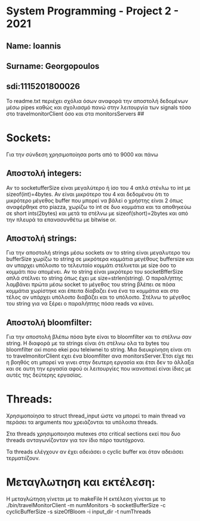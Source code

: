 # System Programming - Project 2 - 2021

## Name: Ioannis
## Surname: Georgopoulos
## sdi:1115201800026

Το readme.txt περιέχει σχόλια όσων αναφορά την αποστολή δεδομένων μέσω pipes καθώς και σχολιασμό πανώ στην λειτουργία των signals τόσο στο travelmonitorClient όσο και στα monitorsServers ##

Sockets:
========
Για την σύνδεση χρησιμοποίησα ports από το 9000 και πάνω


Αποστολή integers:
------------------
Αν το socketufferSize είναι μεγαλύτερο ή ίσο του 4 απλά στένλω το int με sizeof(int)=4bytes. Αν είναι 
μικρότερο του 4 και δεδομένου ότι το μικρότερο μέγεθος buffer που μπορεί να βάλεi ο χρήστης είναι 2 όπως
αναφέρθηκε στο piazza, χωρίζω το int σε δυο κομμάτια και τα αποθηκεύω σε short ints(2bytes) και μετά τα 
στέλνω με sizeof(short)=2bytes και από την πλευρά τα επανασυνθέτω με bitwise or.

Αποστολή strings:
------------------
Για την αποστολή strings μέσω sockets αν το string είναι μεγαλυτερο του bufferSize χωρίζω το string σε 
μικρότερα κομμάτια μεγέθους buffersize και αν υπαρχει υπόλοιπο το τελευταίο κομμάτι στέλνεται με size όσο
το κομμάτι που απομένει. Αν το string είναι μικρότερο του socketBfferSize απλά στέλνει το string όπως έχει
με size=strlen(string). Ο παραλήπτης λαμβάνει πρώτα μέσω socket το μέγεθος του string βλέπει σε πόσα κομμάτια
χωρίστηκε και έπειτα δίαβαζει ένα ένα τα κομμάτια και στο τέλος αν υπάρχει υπόλοιπο διαβάζει και το υπόλοιπο.
Στέλνω το μέγεθος του string για να ξέρει ο παραλήπτης πόσα reads να κάνει.

Αποστολή bloomfilter:
---------------------
Για την αποστολή βλέπω πόσα byte είναι το bloomfilter και το στέλνω σαν string. Η διαφορά με τα strings
είναι ότι στέλνω ολα τα bytes του bloomfilter oxi mono ekei pou teleiwnei to string. Μια διευκρίνηση είναι
οτι το travelmonitorClient εχει ένα bloomfilter ανα monitorsServer.Έτσι είχε πει η βοηθός οτι μπορεί να
γινει στην δευτερη εργασία και έτσι δεν το άλλαξα και σε αυτη την εργασία αφού οι λειτουργίες που ικανοποιεί
είναι ίδιες με αυτές της δεύτερης εργασίας.

Threads:
========
Xρησιμοποίησα το struct thread_input ώστε να μπορεί το main thread να περάσει τα arguments που χρειάζονται
τα υπόλοιπα threads.

Στα threads χρησιμοποιησα mutexes στα critical sections εκεί που δυο threads ανταγωνίζονταν για τον ίδιο πόρο
ταυτόχρονα.

Τα threads ελέγχουν αν έχει αδειάσει ο cyclic buffer και όταν αδειάσει τερματιίζουν.


Μεταγλωτηση και εκτέλεση:
=========================
Η μεταγλώτηση γίνεται με το makeFile
Η εκτέλεση γίνεται με το ./bin/travelMonitorClient -m numMonitors -b socketBufferSize -c cyclicBufferSize -s sizeOfBloom -i input_dir -t numThreads
